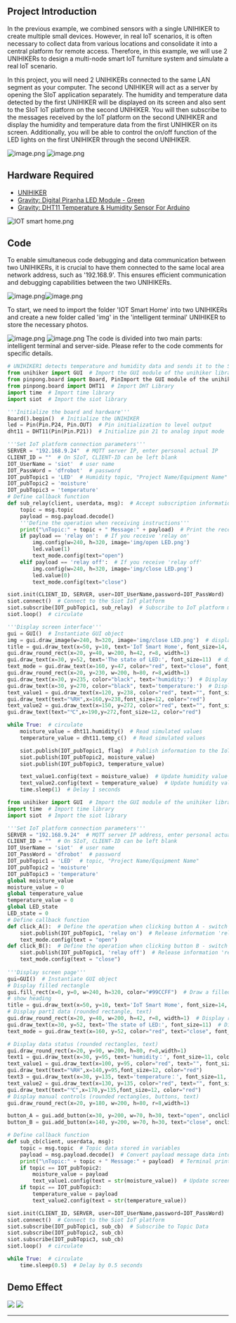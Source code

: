 ## **Project Introduction**
In the previous example, we combined sensors with a single UNIHIKER to create multiple small devices. However, in real IoT scenarios, it is often necessary to collect data from various locations and consolidate it into a central platform for remote access. Therefore, in this example, we will use 2 UNIHIKERs to design a multi-node smart IoT furniture system and simulate a real IoT scenario.  

In this project, you will need 2 UNIHIKERs connected to the same LAN segment as your computer. The second UNIHIKER will act as a server by opening the SIoT application separately. The humidity and temperature data detected by the first UNIHIKER will be displayed on its screen and also sent to the SIoT IoT platform on the second UNIHIKER. You will then subscribe to the messages received by the IoT platform on the second UNIHIKER and display the humidity and temperature data from the first UNIHIKER on its screen. Additionally, you will be able to control the on/off function of the LED lights on the first UNIHIKER through the second UNIHIKER.  

![image.png](img/10_IoT_Smart_Home/1722576983341-6f28dbd3-f936-41b0-b29b-ef6dd4bb66bb.png)
![image.png](img/10_IoT_Smart_Home/1722577021209-1fc489c8-2ed2-4e3f-8254-bfda4393c662.png)

## **Hardware Required**

- [UNIHIKER](https://www.dfrobot.com/product-2691.html)
- [Gravity: Digital Piranha LED Module - Green](https://www.dfrobot.com/product-632.html)
- [Gravity: DHT11 Temperature & Humidity Sensor For Arduino](https://www.dfrobot.com/product-174.html)

![IOT smart home.png](img/10_IoT_Smart_Home/1722408975121-8b80a92c-6de7-416a-94ee-090c8f36df40.png)  

## **Code**
To enable simultaneous code debugging and data communication between two UNIHIKERs, it is crucial to have them connected to the same local area network address, such as '192.168.9'. This ensures efficient communication and debugging capabilities between the two UNIHIKERs.
  

![image.png](img/10_IoT_Smart_Home/1722564009378-89c53eea-23cd-4192-b806-3e4e33c65dc4.png)![image.png](img/10_IoT_Smart_Home/1722563966802-ed832ef2-f7a4-4a9f-a9f7-abe9516a0b1a.png)  

To start, we need to import the folder 'IOT Smart Home' into two UNIHIKERs and create a new folder called 'img' in the 'intelligent terminal' UNIHIKER to store the necessary photos.  

![image.png](img/10_IoT_Smart_Home/1722477161635-2f3d3b3d-4c55-4210-808f-3b91a3ac4c1c.png)
![image.png](img/10_IoT_Smart_Home/1722477905005-bf250d61-edda-4368-94fc-b6efcf2726e3.png)
The code is divided into two main parts: intelligent terminal and server-side. Please refer to the code comments for specific details.  

```python
# UNIHIKER1 detects temperature and humidity data and sends it to the SIoT IoT platform enabled by UNIHIKER2.
from unihiker import GUI  # Import the GUI module of the unihiker library
from pinpong.board import Board, PinImport the GUI module of the unihiker library# Import Board and Pin modules from the pinpong library
from pinpong.board import DHT11  # Import DHT Library
import time  # Import time library
import siot  # Import the siot library

'''Initialize the board and hardware'''
Board().begin()  # Initialize the UNIHIKER
led = Pin(Pin.P24, Pin.OUT)  # Pin initialization to level output
dht11 = DHT11(Pin(Pin.P21))  # Initialize pin 21 to analog input mode

'''Set IoT platform connection parameters'''
SERVER = "192.168.9.24"  # MQTT server IP, enter personal actual IP
CLIENT_ID = ""  # On SIoT, CLIENT-ID can be left blank
IOT_UserName = 'siot'  # user name
IOT_PassWord = 'dfrobot'  # password
IOT_pubTopic1 = 'LED'  # Humidity topic, "Project Name/Equipment Name"
IOT_pubTopic2 = 'moisture' 
IOT_pubTopic3 = 'temperature' 
# Define callback function
def sub_relay(client, userdata, msg):  # Accept subscription information function
    topic = msg.topic
    payload = msg.payload.decode()
    '''Define the operation when receiving instructions'''
    print("\nTopic:" + topic + " Message:" + payload)  # Print the received information
    if payload == 'relay on':  # If you receive 'relay on'
        img.config(w=240, h=320, image='img/open LED.png')
        led.value(1)
        text_mode.config(text="open")
    elif payload == 'relay off':  # If you receive 'relay off'
        img.config(w=240, h=320, image='img/close LED.png')
        led.value(0)  
        text_mode.config(text="close")

siot.init(CLIENT_ID, SERVER, user=IOT_UserName,password=IOT_PassWord)  # Initialize and ensure that the entered username and password are correct
siot.connect()  # Connect to the Siot IoT platform
siot.subscribe(IOT_pubTopic1, sub_relay)  # Subscribe to IoT platform messages
siot.loop()  # circulate

'''Display screen interface'''
gui = GUI()  # Instantiate GUI object
img = gui.draw_image(w=240, h=320, image='img/close LED.png')  # display background
title = gui.draw_text(x=50, y=10, text='IoT Smart Home', font_size=14, color='red')
gui.draw_round_rect(x=20, y=40, w=200, h=42, r=8, width=1)
gui.draw_text(x=30, y=52, text='The state of LED:', font_size=11)  # display text
text_mode = gui.draw_text(x=160, y=47, color="red", text="close", font_size=14)  # Display LED status
gui.draw_round_rect(x=20, y=230, w=200, h=80, r=8,width=1)
gui.draw_text(x=30, y=235, color="black", text='humidity:')  # Display the text 'Humidity value:'
gui.draw_text(x=30, y=270, color="black", text='temperature:')  # Display the text 'Humidity value:'
text_value1 = gui.draw_text(x=120, y=238, color="red", text="", font_size= 11)  # Display humidity value data
gui.draw_text(text="%RH",x=160,y=238,font_size=12, color="red")
text_value2 = gui.draw_text(x=150, y=272, color="red", text="", font_size= 11)  # Display temperature value data
gui.draw_text(text="℃",x=190,y=272,font_size=12, color="red")

while True:  # circulate
    moisture_value = dht11.humidity()  # Read simulated values
    temperature_value = dht11.temp_c()  # Read simulated values

    siot.publish(IOT_pubTopic1, flag)  # Publish information to the IoT platform
    siot.publish(IOT_pubTopic2, moisture_value) 
    siot.publish(IOT_pubTopic3, temperature_value)

    text_value1.config(text = moisture_value)  # Update humidity value
    text_value2.config(text = temperature_value)  # Update humidity value
    time.sleep(1)  # Delay 1 seconds
```
```python
from unihiker import GUI  # Import the GUI module of the unihiker library
import time  # Import time library
import siot  # Import the siot library

'''Set IoT platform connection parameters'''
SERVER = "192.168.9.24"  # MQTT server IP address, enter personal actual IP address
CLIENT_ID = ""  # On SIoT, CLIENT-ID can be left blank
IOT_UserName = 'siot'  # user name
IOT_PassWord = 'dfrobot'  # password
IOT_pubTopic1 = 'LED'  # topic, "Project Name/Equipment Name"
IOT_pubTopic2 = 'moisture' 
IOT_pubTopic3 = 'temperature' 
global moisture_value 
moisture_value = 0
global temperature_value
temperature_value = 0
global LED_state
LED_state = 0
# Define callback function
def click_A():  # Define the operation when clicking button A - switch images
    siot.publish(IOT_pubTopic1, 'relay on')  # Release information 'relay on' to IoT platform
    text_mode.config(text = "open")
def click_B():  # Define the operation when clicking button B - switch images
    siot.publish(IOT_pubTopic1, 'relay off')  # Release information 'relay off' to IoT platform
    text_mode.config(text = "close")
    
'''Display screen page'''
gui=GUI()  # Instantiate GUI object
# Display filled rectangle
gui.fill_rect(x=0, y=0, w=240, h=320, color="#99CCFF")  # Draw a filled rectangle to display as background
# show heading
title = gui.draw_text(x=50, y=10, text='IoT Smart Home', font_size=14, color='blue')
# Display part1 data (rounded rectangle, text)
gui.draw_round_rect(x=20, y=40, w=200, h=42, r=8, width=1)  # Display rounded rectangle
gui.draw_text(x=30, y=52, text='The state of LED:', font_size=11)  # Display the text 'Light Value'
text_mode = gui.draw_text(x=160, y=52, color="red", text="close", font_size=11)

# Display data status (rounded rectangles, text)
gui.draw_round_rect(x=20, y=90, w=200, h=80, r=8,width=1)
text1 = gui.draw_text(x=30, y=95, text='humidity：', font_size=11, color='black') 
text_value1 = gui.draw_text(x=100, y=95, color="red", text="", font_size=12)  # Display humidity value data
gui.draw_text(text="%RH",x=140,y=95,font_size=12, color="red")
text3 = gui.draw_text(x=30, y=135, text='temperature：', font_size=11, color='black')
text_value2 = gui.draw_text(x=130, y=135, color="red", text="", font_size=12)  # Display temperature value data
gui.draw_text(text="℃",x=170,y=135,font_size=12, color="red")
# Display manual controls (rounded rectangles, buttons, text)
gui.draw_round_rect(x=20, y=180, w=200, h=80, r=8,width=1)

button_A = gui.add_button(x=30, y=200, w=70, h=30, text="open", onclick=click_A)
button_B = gui.add_button(x=140, y=200, w=70, h=30, text="close", onclick=click_B)

# Define callback function
def sub_cb(client, userdata, msg): 
    topic = msg.topic  # Topic data stored in variables
    payload = msg.payload.decode()  # Convert payload message data into a string and store it in a variable
    print("\nTopic:" + topic + " Message:" + payload)  # Terminal printing data
    if topic == IOT_pubTopic2:
        moisture_value = payload
        text_value1.config(text = str(moisture_value))  # Update screen display data
    if topic == IOT_pubTopic3:
        temperature_value = payload
        text_value2.config(text = str(temperature_value))

siot.init(CLIENT_ID, SERVER, user=IOT_UserName,password=IOT_PassWord)  # Initialize and ensure that the entered username and password are correct
siot.connect()  # Connect to the Siot IoT platform
siot.subscribe(IOT_pubTopic1, sub_cb)  # Subscribe to Topic Data
siot.subscribe(IOT_pubTopic2, sub_cb)  
siot.subscribe(IOT_pubTopic3, sub_cb)
siot.loop()  # circulate

while True:  # circulate
    time.sleep(0.5)  # Delay by 0.5 seconds
```
## **Demo Effect**
![](img/10_IoT_Smart_Home/1722576983341-6f28dbd3-f936-41b0-b29b-ef6dd4bb66bb.png)
![](img/10_IoT_Smart_Home/1722577021209-1fc489c8-2ed2-4e3f-8254-bfda4393c662.png)


---
